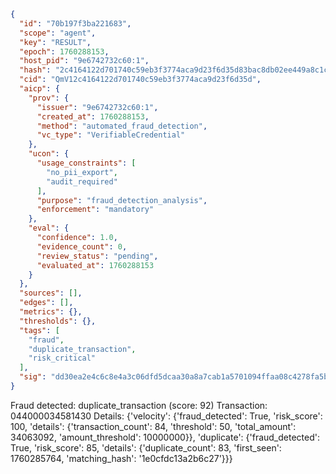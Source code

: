 ```json
{
  "id": "70b197f3ba221683",
  "scope": "agent",
  "key": "RESULT",
  "epoch": 1760288153,
  "host_pid": "9e6742732c60:1",
  "hash": "2c4164122d701740c59eb3f3774aca9d23f6d35d83bac8db02ee449a8c1c7fec",
  "cid": "QmV12c4164122d701740c59eb3f3774aca9d23f6d35d",
  "aicp": {
    "prov": {
      "issuer": "9e6742732c60:1",
      "created_at": 1760288153,
      "method": "automated_fraud_detection",
      "vc_type": "VerifiableCredential"
    },
    "ucon": {
      "usage_constraints": [
        "no_pii_export",
        "audit_required"
      ],
      "purpose": "fraud_detection_analysis",
      "enforcement": "mandatory"
    },
    "eval": {
      "confidence": 1.0,
      "evidence_count": 0,
      "review_status": "pending",
      "evaluated_at": 1760288153
    }
  },
  "sources": [],
  "edges": [],
  "metrics": {},
  "thresholds": {},
  "tags": [
    "fraud",
    "duplicate_transaction",
    "risk_critical"
  ],
  "sig": "dd30ea2e4c6c8e4a3c06dfd5dcaa30a8a7cab1a5701094ffaa08c4278fa5ba74"
}
```

Fraud detected: duplicate_transaction (score: 92)
Transaction: 044000034581430
Details: {'velocity': {'fraud_detected': True, 'risk_score': 100, 'details': {'transaction_count': 84, 'threshold': 50, 'total_amount': 34063092, 'amount_threshold': 10000000}}, 'duplicate': {'fraud_detected': True, 'risk_score': 85, 'details': {'duplicate_count': 83, 'first_seen': 1760285764, 'matching_hash': '1e0cfdc13a2b6c27'}}}